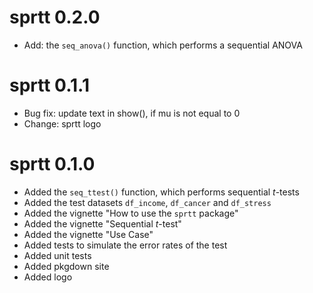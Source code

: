 # sprtt 0.2.0

-   Add: the `seq_anova()` function, which performs a sequential ANOVA

# sprtt 0.1.1

-   Bug fix: update text in show(), if mu is not equal to 0
-   Change: sprtt logo

# sprtt 0.1.0

-   Added the `seq_ttest()` function, which performs sequential *t*-tests
-   Added the test datasets `df_income`, `df_cancer` and `df_stress`
-   Added the vignette "How to use the `sprtt` package"
-   Added the vignette "Sequential *t*-test"
-   Added the vignette "Use Case"
-   Added tests to simulate the error rates of the test
-   Added unit tests
-   Added pkgdown site
-   Added logo
